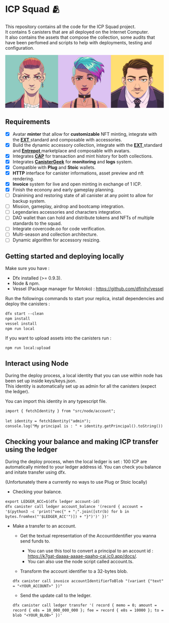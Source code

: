 # ICP Squad 🫂

This repository contains all the code for the ICP Squad project. <br/> It contains 5 canisters that are all deployed on the Internet Computer. <br/> It also contains the assets that compose the collection, some audits that have been perfomed and scripts to help with deployments, testing and configuration.

<img src="assets/others/main-board.jpeg" width="700px">
 
## Requirements
- [x] Avatar **minter** that allow for **customizable** NFT minting, integrate with the <a href="https://github.com/aviate-labs/ext.std" target="_blank"> **EXT** </a> standard and composable with accessories.
- [x] Build the dynamic accessory collection, integrate with the <a href="https://github.com/aviate-labs/ext.std" target="_blank"> **EXT** </a> standard and <a href="https://github.com/Toniq-Labs/entrepot-app" target="_blank"> **Entrepot** </a> marketplace and composable with avatars.
- [x] Integrates [**CAP**](https://cap.ooo) for transaction and mint history for both collections.
- [x] Integrates [**CanisterGeek**](https://cusyh-iyaaa-aaaah-qcpba-cai.raw.ic0.app/) for **monitoring** and **logs** system.
- [x] Compatible with **Plug** and **Stoic** wallets.
- [x] **HTTP** interface for canister informations, asset preview and nft rendering.
- [x] **Invoice** system for live and open minting in exchange of 1 ICP.
- [x] Finish the econony and early gameplay planning.
- [ ] Drainining and restoring state of all canister at any point to allow for backup system.
- [ ] Mission, gameplay, airdrop and bootcamp integration.
- [ ] Legendaries accessories and characters integration.
- [ ] DAO wallet than can hold and distribute tokens and NFTs of multiple standards to the squad.
- [ ] Integrate covercode.oo for code verification.
- [ ] Multi-season and collection architecture.
- [ ] Dynamic algorithm for accessory resizing.

## Getting started and deploying locally

Make sure you have :

- Dfx installed (>= 0.9.3).
- Node & npm.
- Vessel (Package manager for Motoko) : https://github.com/dfinity/vessel

Run the followings commands to start your replica, install dependencies and deploy the canisters :

```
dfx start --clean
npm install
vessel install
npm run local
```

If you want to upload assets into the canisters run :

```
npm run local:upload
```

## Interact using Node

During the deploy process, a local identity that you can use within node has been set up inside keys/keys.json. <br/>
This identity is automatically set up as admin for all the canisters (expect the ledger).

You can import this identity in any typescript file.

```
import { fetchIdentity } from "src/node/account";

let identity = fetchIdentity("admin");
console.log("My principal is : " + identity.getPrincipal().toString())
```

## Checking your balance and making ICP transfer using the ledger

During the deploy process, when the local ledger is set : 100 ICP are automatically minted to your ledger address id. You can check you balance and initate transfer using dfx. <br/>

(Unfortunately there a currently no ways to use Plug or Stoic locally)

- Checking your balance.

```
export LEDGER_ACC=$(dfx ledger account-id)
dfx canister call ledger account_balance '(record { account = '$(python3 -c 'print("vec{" + ";".join([str(b) for b in bytes.fromhex("'$LEDGER_ACC'")]) + "}")')' })'
```

- Make a transfer to an account.

  - Get the textual representation of the AccountIdentifier you wanna send funds to.

    - You can use this tool to convert a principal to an account id : https://k7gat-daaaa-aaaae-qaahq-cai.ic0.app/docs/. <br/>
    - You can also use the node script called account.ts.

  - Transform the account identifier to a 32-bytes blob.

  ```
  dfx canister call invoice accountIdentifierToBlob "(variant {"text" = "<YOUR_ACCOUNT>" })"
  ```

  - Send the update call to the ledger.

  ```
  dfx canister call ledger transfer '( record { memo = 0; amount = record { e8s = 10_000_000_000 }; fee = record { e8s = 10000 }; to = blob "<YOUR_BLOB>" })'
  ```
